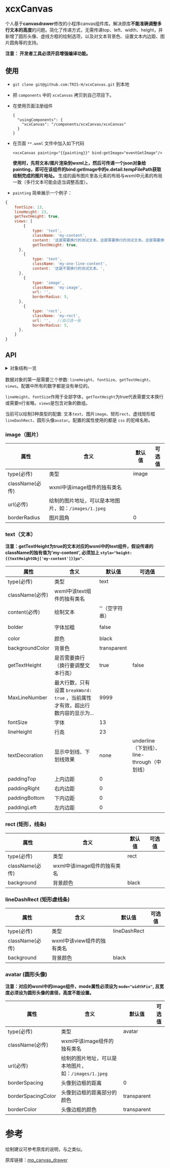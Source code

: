 # xcxCanvas

个人基于**canvasdrawer**修改的小程序canvas组件库。解决原库**不能准确调整多行文本的高度**的问题。简化了传递方式，无需传递top、left、width、height，并新增了圆形头像、虚线方框的绘制选项，以及对文本背景色、设置文本内边距、图片圆角等的支持。

**注意： 开发者工具必须开启增强编译功能。**

## 使用

- `git clone git@github.com:TRIS-H/xcxCanvas.git` 到本地

- 把 `components` 中的 `xcxCanvas` 拷贝到自己项目下。

- 在使用页面注册组件

  ```
  {
    "usingComponents": {
      "xcxCanvas": "/components/xcxCanvas/xcxCanvas"
    }
  }
  ```

- 在页面 `**.wxml` 文件中加入如下代码

  ```
  <xcxCanvas painting="{{painting}}" bind:getImage="eventGetImage"/>
  ```

  **使用时，先将文本/图片渲染到wxml上，然后可传递一个json对象给painting，即可在该组件的bind:getImage中的e.detail.tempFilePath获取绘制完成的图片地址。**
  生成的画布图片里各元素的布局与wxml中元素的布局一致（多行文本可能会适当调整高度）。

  

-  `painting` 简单展示一个例子：

  ```javascript
  {
      fontSize: 13,
      lineHeight: 23,
      getTextHeight: true,
      views: [
          {
              type: 'text',
              className: 'my-content',
              content: '这是需要换行的测试文本。这是需要换行的测试文本。这是需要换行的测试文本。这是需要换行的测试文本。这是需要换行的测试文本。',
              getTextHeight: true,
  		},
          {
              type: 'text',
              className: 'my-one-line-content',
              content: '这是不需换行的测试文本。',
  		},
          {
              type: 'image',
              className: 'my-image',
              url: '',
              borderRadius: 5,
  		},
          {
              type: 'rect',
              className: 'my-rect',
              url: '',   //自己选一张
              borderRadius: 5,
  		},
      ]
  }
  ```

  

## API

<details style="box-sizing: border-box; display: block; margin-top: 0px; margin-bottom: 16px;"><summary style="box-sizing: border-box; display: list-item; cursor: pointer;">对象结构一览</summary></details>

数据对象的第一层需要三个参数: `lineHeight`、`fontSize`、`getTextHeight`、`views`。配置中所有的数字都是没有单位的。

`lineHeight`、`fontSize`作用于全部字体，`getTextHeight`为true代表需要文本换行或需要n行省略，`views`是包含对象的数组。

当前可以绘制3种类型的配置: 文本`text`、图片`image`、矩形`rect`、虚线矩形框`lineDashRect`、圆形头像`avatar`。配置的属性使用的都是 `css` 的驼峰名称。

### image（图片）

| 属性            | 含义                                                 | 默认值 | 可选值 |
| --------------- | ---------------------------------------------------- | ------ | ------ |
| type(必传)      | 类型                                                 | image  |        |
| className(必传) | wxml中该image组件的独有类名                          |        |        |
| url(必传)       | 绘制的图片地址，可以是本地图片，如：`/images/1.jpeg` |        |        |
| borderRadius    | 图片圆角                                             | 0      |        |

### text（文本）
**注意：getTextHeight为true的文本对应的wxml中的text组件，假设传递的className的独有值为'my-content', 必须加上 `style="height:{{textHeightObj['my-content']}}px"`.**

| 属性            | 含义                                                         | 默认值         | 可选值                                      |
| --------------- | ------------------------------------------------------------ | -------------- | ------------------------------------------- |
| type(必传)      | 类型                                                         | text           |                                             |
| className(必传) | wxml中该text组件的独有类名                                   |                |                                             |
| content(必传)   | 绘制文本                                                     | ''（空字符串） |
      |
| bolder          | 字体加粗                                                     | false         |
      |
| color           | 颜色                                                         | black          |                                             |
| backgroundColor | 背景色                                                       | transparent    |                                             |
| getTextHeight   | 是否需要换行（换行要调整文本行高）                           | true           | false                                       |
| MaxLineNumber   | 最大行数，只有设置 `breakWord: true` ，当前属性才有效，超出行数内容的显示为... | 9999           |                                             |
| fontSize        | 字体                                                         | 13             |                                             |
| lineHeight      | 行高                                                         | 23             |                                             |
| textDecoration  | 显示中划线、下划线效果                                       | none           | underline（下划线）、line-through（中划线） |
| paddingTop      | 上内边距                                                     | 0              |                                             |
| paddingRight    | 右内边距                                                     | 0              |                                             |
| paddingBottom   | 下内边距                                                     | 0              |                                             |
| paddingLeft     | 左内边距                                                     | 0              |                                             |

### rect (矩形，线条)

| 属性            | 含义                        | 默认值 | 可选值 |
| --------------- | --------------------------- | ------ | ------ |
| type(必传)      | 类型                        | rect   |        |
| className(必传) | wxml中该image组件的独有类名 |        |        |
| background      | 背景颜色                    | black  |        |

### lineDashRect (矩形虚线条)

| 属性            | 含义                       | 默认值       | 可选值 |
| --------------- | -------------------------- | ------------ | ------ |
| type(必传)      | 类型                       | lineDashRect |        |
| className(必传) | wxml中该view组件的独有类名 |              |        |
| background      | 背景颜色                   | black        |        |

### avatar (圆形头像)
**注意：对应的wxml中的image组件，mode属性必须设为 `mode="widthFix"`, 且宽度必须设为圆形头像的直径，高度不能设置。**

| 属性               | 含义                                                 | 默认值      | 可选值 |
| ------------------ | ---------------------------------------------------- | ----------- | ------ |
| type(必传)         | 类型                                                 | avatar      |        |
| className(必传)    | wxml中该image组件的独有类名                          |             |        |
| url(必传)          | 绘制的图片地址，可以是本地图片，如：`/images/1.jpeg` |             |        |
| borderSpacing      | 头像到边框的距离                                     | 0           |        |
| borderSpacingColor | 头像到边框的距离部分的颜色                           | transparent |        |
| borderColor        | 头像边框的颜色                                       | transparent |        |

# 参考

绘制建议可参考原库的说明，与之类似。

原库链接：[mp_canvas_drawer](https://github.com/kuckboy1994/mp_canvas_drawer#%E4%BD%BF%E7%94%A8)
